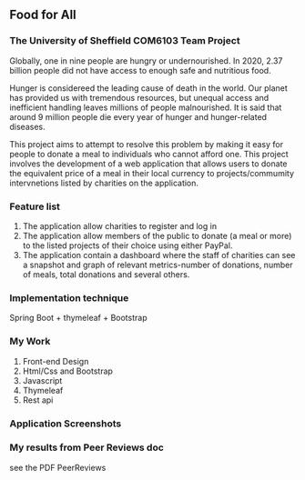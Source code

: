 ## Food for All

### The University of Sheffield COM6103 Team Project

Globally, one in nine people are hungry or undernourished. In 2020, 2.37 billion people did not have access to
enough safe and nutritious food.    

Hunger is considereed the leading cause of death in the world. Our planet has provided us with tremendous
resources, but unequal access and inefficient handling leaves millions of people malnourished. It is said that
around 9 million people die every year of hunger and hunger-related diseases.


This project aims to attempt to resolve this problem by making it easy for people to donate a meal to individuals
who cannot afford one. This project involves the development of a web application that allows users to donate
the equivalent price of a meal in their local currency to projects/commumity intervnetions listed by charities on
the application.

### Feature list 
1. The application allow charities to register and log in
2. The application allow members of the public to donate (a meal or more) to the listed projects of their choice using either PayPal.
3. The application contain a dashboard where the staff of charities can see a snapshot and graph of relevant metrics-number of donations, number of meals, total donations and several others.

### Implementation technique
Spring Boot + thymeleaf + Bootstrap

### My Work 
1. Front-end Design 
2. Html/Css and Bootstrap
3. Javascript
4. Thymeleaf
5. Rest api

### Application Screenshots



### My results from Peer Reviews doc
see the PDF PeerReviews


